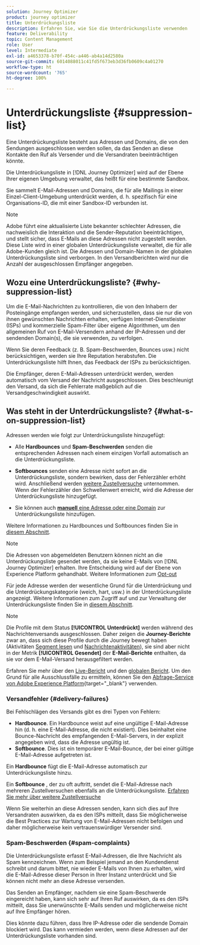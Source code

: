```yaml
---
solution: Journey Optimizer
product: journey optimizer
title: Unterdrückungsliste
description: Erfahren Sie, wie Sie die Unterdrückungsliste verwenden
feature: Deliverability
topic: Content Management
role: User
level: Intermediate
exl-id: a4653378-b70f-454c-a446-ab4a14d2580a
source-git-commit: 6014088011c41fd5f673eb3d36fb0609c4a01270
workflow-type: ht
source-wordcount: '765'
ht-degree: 100%

---
```


# Unterdrückungsliste {#suppression-list}

Eine Unterdrückungsliste besteht aus Adressen und Domains, die von den Sendungen ausgeschlossen werden sollen, da das Senden an diese Kontakte den Ruf als Versender und die Versandraten beeinträchtigen könnte.

Die Unterdrückungsliste in [!DNL Journey Optimizer] wird auf der Ebene Ihrer eigenen Umgebung verwaltet, das heißt für eine bestimmte Sandbox.

Sie sammelt E-Mail-Adressen und Domains, die für alle Mailings in einer Einzel-Client-Umgebung unterdrückt werden, d. h. spezifisch für eine Organisations-ID, die mit einer Sandbox-ID verbunden ist.

>[!NOTE]
>
>Adobe führt eine aktualisierte Liste bekannter schlechter Adressen, die nachweislich die Interaktion und die Sender-Reputation beeinträchtigen, und stellt sicher, dass E-Mails an diese Adressen nicht zugestellt werden. Diese Liste wird in einer globalen Unterdrückungsliste verwaltet, die für alle Adobe-Kunden gleich ist. Die Adressen und Domain-Namen in der globalen Unterdrückungsliste sind verborgen. In den Versandberichten wird nur die Anzahl der ausgeschlossen Empfänger angegeben.

## Wozu eine Unterdrückungsliste? {#why-suppression-list}

Um die E-Mail-Nachrichten zu kontrollieren, die von den Inhabern der Posteingänge empfangen werden, und sicherzustellen, dass sie nur die von ihnen gewünschten Nachrichten erhalten, verfügen Internet-Dienstleister (ISPs) und kommerzielle Spam-Filter über eigene Algorithmen, um den allgemeinen Ruf von E-Mail-Versendern anhand der IP-Adressen und der sendenden Domain(s), die sie verwenden, zu verfolgen.

Wenn Sie deren Feedback (z. B. Spam-Beschwerden, Bounces usw.) nicht berücksichtigen, werden sie Ihre Reputation herabstufen. Die Unterdrückungsliste hilft Ihnen, das Feedback der ISPs zu berücksichtigen.

Die Empfänger, deren E-Mail-Adressen unterdrückt werden, werden automatisch vom Versand der Nachricht ausgeschlossen. Dies beschleunigt den Versand, da sich die Fehlerrate maßgeblich auf die Versandgeschwindigkeit auswirkt.

## Was steht in der Unterdrückungsliste? {#what-s-on-suppression-list}

Adressen werden wie folgt zur Unterdrückungsliste hinzugefügt:

* Alle **Hardbounces** und **Spam-Beschwerden** senden die entsprechenden Adressen nach einem einzigen Vorfall automatisch an die Unterdrückungsliste.

* **Softbounces** senden eine Adresse nicht sofort an die Unterdrückungsliste, sondern bewirken, dass der Fehlerzähler erhöht wird. Anschließend werden [weitere Zustellversuche](../configuration/retries.md) unternommen. Wenn der Fehlerzähler den Schwellenwert erreicht, wird die Adresse der Unterdrückungsliste hinzugefügt.

* Sie können auch [**manuell** eine Adresse oder eine Domain](../configuration/manage-suppression-list.md#add-addresses-and-domains) zur Unterdrückungsliste hinzufügen.

Weitere Informationen zu Hardbounces und Softbounces finden Sie in [diesem Abschnitt](#delivery-failures).

>[!NOTE]
>
>Die Adressen von abgemeldeten Benutzern können nicht an die Unterdrückungsliste gesendet werden, da sie keine E-Mails von [!DNL Journey Optimizer] erhalten. Ihre Entscheidung wird auf der Ebene von Experience Platform gehandhabt. Weitere Informationen zum [Opt-out](../privacy/opt-out.md)

Für jede Adresse werden der wesentliche Grund für die Unterdrückung und die Unterdrückungskategorie (weich, hart, usw.) in der Unterdrückungsliste angezeigt. Weitere Informationen zum Zugriff auf und zur Verwaltung der Unterdrückungsliste finden Sie in [diesem Abschnitt](../configuration/manage-suppression-list.md).

>[!NOTE]
>
>Die Profile mit dem Status **[!UICONTROL Unterdrückt]** werden während des Nachrichtenversands ausgeschlossen. Daher zeigen die **Journey-Berichte** zwar an, dass sich diese Profile durch die Journey bewegt haben (Aktivitäten [Segment lesen](../building-journeys/read-segment.md) und [Nachrichtenaktivitäten](../building-journeys/journeys-message.md)), sie sind aber nicht in der Metrik **[!UICONTROL Gesendet]** der **E-Mail-Berichte** enthalten, da sie vor dem E-Mail-Versand herausgefiltert werden.
>
>Erfahren Sie mehr über den [Live-Bericht](../reports/live-report.md) und den [globalen Bericht](../reports/global-report.md). Um den Grund für alle Ausschlussfälle zu ermitteln, können Sie den [Abfrage-Service von Adobe Experience Platform](https://experienceleague.adobe.com/docs/experience-platform/query/api/getting-started.html?lang=de){target="_blank"} verwenden.

### Versandfehler {#delivery-failures}

Bei Fehlschlägen des Versands gibt es drei Typen von Fehlern:

* **Hardbounce**. Ein Hardbounce weist auf eine ungültige E-Mail-Adresse hin (d. h. eine E-Mail-Adresse, die nicht existiert). Dies beinhaltet eine Bounce-Nachricht des empfangenden E-Mail-Servers, in der explizit angegeben wird, dass die Adresse ungültig ist.
* **Softbounce**. Dies ist ein temporärer E-Mail-Bounce, der bei einer gültige E-Mail-Adresse aufgetreten ist.

Ein **Hardbounce** fügt die E-Mail-Adresse automatisch zur Unterdrückungsliste hinzu.

Ein **Softbounce** <!--or an **ignored** error-->, der zu oft auftritt, sendet die E-Mail-Adresse nach mehreren Zustellversuchen ebenfalls an die Unterdrückungsliste. [Erfahren Sie mehr über weitere Zustellversuche](../configuration/retries.md)

Wenn Sie weiterhin an diese Adressen senden, kann sich dies auf Ihre Versandraten auswirken, da es den ISPs mitteilt, dass Sie möglicherweise die Best Practices zur Wartung von E-Mail-Adressen nicht befolgen und daher möglicherweise kein vertrauenswürdiger Versender sind.

### Spam-Beschwerden {#spam-complaints}

Die Unterdrückungsliste erfasst E-Mail-Adressen, die Ihre Nachricht als Spam kennzeichnen. Wenn zum Beispiel jemand an den Kundendienst schreibt und darum bittet, nie wieder E-Mails von Ihnen zu erhalten, wird die E-Mail-Adresse dieser Person in Ihrer Instanz unterdrückt und Sie können nicht mehr an diese Adresse versenden.

Das Senden an Empfänger, nachdem sie eine Spam-Beschwerde eingereicht haben, kann sich sehr auf Ihren Ruf auswirken, da es den ISPs mitteilt, dass Sie unerwünschte E-Mails senden und möglicherweise nicht auf Ihre Empfänger hören.

Dies könnte dazu führen, dass Ihre IP-Adresse oder die sendende Domain blockiert wird. Das kann vermieden werden, wenn diese Adressen auf der Unterdrückungsliste vorhanden sind.
